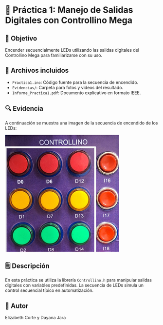 # 📘 Práctica 1: Manejo de Salidas Digitales con Controllino Mega

## 🎯 Objetivo
Encender secuencialmente LEDs utilizando las salidas digitales del Controllino Mega para familiarizarse con su uso.

## 📂 Archivos incluidos
- `Practica1.ino`: Código fuente para la secuencia de encendido.
- `Evidencias/`: Carpeta para fotos y videos del resultado.
- `Informe_Practica1.pdf`: Documento explicativo en formato IEEE.

## 🔍 Evidencia

A continuación se muestra una imagen de la secuencia de encendido de los LEDs:

![Secuencia de LEDs](Evidencias/leds.png)

## 🗒️ Descripción
En esta práctica se utiliza la librería `Controllino.h` para manipular salidas digitales con variables predefinidas. La secuencia de LEDs simula un control secuencial típico en automatización.

## 👤 Autor
Elizabeth Corte y Dayana Jara

